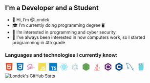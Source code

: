 ## I'm a Developer and a Student
- 👋 Hi, I’m @Londek
- 🎓 I'm currently doing programming degree 🖥️
- 👀 I’m interested in programming and cyber security
- 💬 I've always been interested in how computers work, so I started programming in 4th grade

### Languages and technologies I currently know:

<img style="margin-right: 10px;" align="left" alt="HTML5" width="26px" src="https://raw.githubusercontent.com/devicons/devicon/master/icons/html5/html5-plain.svg" />
<img style="margin-right: 10px;" align="left" alt="CSS3" width="26px" src="https://raw.githubusercontent.com/devicons/devicon/master/icons/css3/css3-plain.svg" />
<img style="margin-right: 10px;" align="left" alt="Sass" width="26px" src="https://raw.githubusercontent.com/devicons/devicon/master/icons/sass/sass-original.svg" />
<img style="margin-right: 10px;" align="left" alt="JavaScript" width="26px" src="https://raw.githubusercontent.com/devicons/devicon/master/icons/javascript/javascript-plain.svg" />
<img style="margin-right: 10px;" align="left" alt="TypeScript" width="26px" src="https://raw.githubusercontent.com/devicons/devicon/master/icons/typescript/typescript-plain.svg" />
<img style="margin-right: 10px;" align="left" alt="React" width="26px" src="https://raw.githubusercontent.com/devicons/devicon/master/icons/react/react-original.svg" />
<img style="margin-right: 10px;" align="left" alt="Electron" width="26px" src="https://raw.githubusercontent.com/devicons/devicon/master/icons/electron/electron-original.svg" />
<img style="margin-right: 10px;" align="left" alt="Node.js" width="26px" src="https://raw.githubusercontent.com/devicons/devicon/master/icons/nodejs/nodejs-plain.svg" />
<img style="margin-right: 10px;" align="left" alt="Java" width="26px" src="https://raw.githubusercontent.com/devicons/devicon/master/icons/java/java-plain.svg" />
<img style="margin-right: 10px;" align="left" alt="C#" width="26px" src="https://raw.githubusercontent.com/devicons/devicon/master/icons/csharp/csharp-plain.svg" />
<img style="margin-right: 10px;" align="left" alt="C++" width="26px" src="https://raw.githubusercontent.com/devicons/devicon/master/icons/cplusplus/cplusplus-plain.svg" />
<img style="margin-right: 10px;" align="left" alt="MySQL" width="26px" src="https://raw.githubusercontent.com/devicons/devicon/master/icons/mysql/mysql-original.svg" />
<img style="margin-right: 10px;" align="left" alt="Go" width="26px" src="https://raw.githubusercontent.com/devicons/devicon/master/icons/go/go-original.svg" />
<br />
<br />

<img align="left" alt="Londek's GitHub Stats" src="https://github-readme-stats.vercel.app/api?username=londek&show_icons=true&theme=transparent" />
